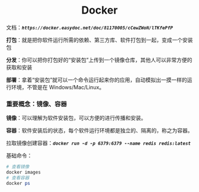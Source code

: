 <h1 align="center">Docker</h1>

文档：***`https://docker.easydoc.net/doc/81170005/cCewZWoN/lTKfePfP`***

**打包**：就是把你软件运行所需的依赖、第三方库、软件打包到一起，变成一个安装包

**分发**：你可以把你打包好的“安装包”上传到一个镜像仓库，其他人可以非常方便的获取和安装

**部署**：拿着“安装包”就可以一个命令运行起来你的应用，自动模拟出一摸一样的运行环境，不管是在 Windows/Mac/Linux。

### 重要概念：镜像、容器

**镜像**：可以理解为软件安装包，可以方便的进行传播和安装。

**容器**：软件安装后的状态，每个软件运行环境都是独立的、隔离的，称之为容器。

拉取镜像创建容器：***`docker run -d -p 6379:6379 --name redis redis:latest`***

基础命令：

```powershell
# 查看镜像
docker images
# 查看容器
docker ps
```



